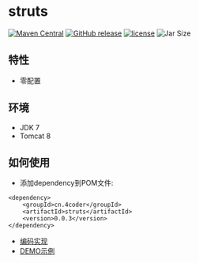 # struts
[![Maven Central](https://maven-badges.herokuapp.com/maven-central/cn.4coder/struts/badge.svg)](https://maven-badges.herokuapp.com/maven-central/cn.4coder/struts/)
[![GitHub release](https://img.shields.io/github/release/yydf/struts.svg)](https://github.com/yydf/struts/releases)
[![license](https://img.shields.io/github/license/mashape/apistatus.svg)](https://raw.githubusercontent.com/yydf/struts/master/LICENSE)
![Jar Size](https://img.shields.io/badge/jar--size-72k-blue.svg)

特性
-------------------------
* 零配置

环境
-------------
- JDK 7
- Tomcat 8

如何使用
-----------------------
* 添加dependency到POM文件:

```
<dependency>
    <groupId>cn.4coder</groupId>
    <artifactId>struts</artifactId>
    <version>0.0.3</version>
</dependency>
```
* [编码实现](https://gitee.com/yydf/easystruts-xjcy/wikis/pages)
* [DEMO示例](https://gitee.com/yydf/easystruts-xjcy/blob/master/demo.zip)

